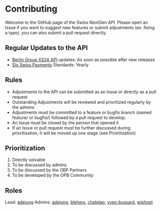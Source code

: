 # Contributing

Welcome to the GitHub page of the Swiss NextGen API. Please open an Issue if you want to suggest new features or submit adjustments (ex. fixing a typo), you can also submit a pull request directly.

## Regular Updates to the API

- [Berlin Group XS2A API](https://www.berlin-group.org/nextgenpsd2-downloads) updates: As soon as possible after new releases
- [Six Swiss Payments](https://www.six-group.com/en/products-services/banking-services/standardization/iso-payments.html) Standards: Yearly

## Rules

- Adjustments to the API can be submitted as an Issue or directly as a pull request
- Outstanding Adjustments will be reviewed and prioritized regularly by the admins
- Adjustments must be committed to a feature or bugfix branch (named feature/<name> or bugfix/<name>) followed by a pull request to develop.
- An Issue must be closed by the person that opened it
- If an Issue or pull request must be further discussed during prioritization, it will be moved up one stage (see Prioritization)

## Prioritization

1. Directly solvable
2. To be discussed by admins
3. To be discussed by the OBP Partners
4. To be developed by the OPB Community

## Roles

Lead: [adejung](https://github.com/adejung)
Admins: [adejung](https://github.com/adejung), [blehers](https://github.com/blehers), [chatelao](https://github.com/chatelao), [yves-bussard](https://github.com/yves-bussard), [wishopt](https://github.com/wishopt)